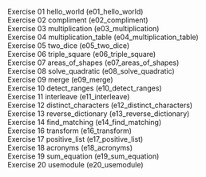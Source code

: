 Exercise 01 hello_world             (e01_hello_world)  
Exercise 02 compliment              (e02_compliment)  
Exercise 03 multiplication          (e03_multiplication)  
Exercise 04 multiplication_table    (e04_multiplication_table)  
Exercise 05 two_dice                (e05_two_dice)  
Exercise 06 triple_square           (e06_triple_square)  
Exercise 07 areas_of_shapes         (e07_areas_of_shapes)  
Exercise 08 solve_quadratic         (e08_solve_quadratic)  
Exercise 09 merge                   (e09_merge)  
Exercise 10 detect_ranges           (e10_detect_ranges)  
Exercise 11 interleave              (e11_interleave)  
Exercise 12 distinct_characters     (e12_distinct_characters)  
Exercise 13 reverse_dictionary      (e13_reverse_dictionary)  
Exercise 14 find_matching           (e14_find_matching)  
Exercise 16 transform               (e16_transform)  
Exercise 17 positive_list           (e17_positive_list)  
Exercise 18 acronyms                (e18_acronyms)  
Exercise 19 sum_equation            (e19_sum_equation)  
Exercise 20 usemodule               (e20_usemodule)  
